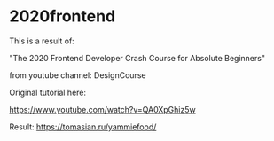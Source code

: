# 2020frontend
 

This is a result of:

"The 2020 Frontend Developer Crash Course for Absolute Beginners"

from youtube channel: DesignCourse

Original tutorial here:

https://www.youtube.com/watch?v=QA0XpGhiz5w

Result: https://tomasian.ru/yammiefood/
